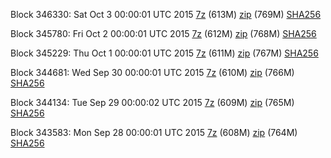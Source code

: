 Block 346330: Sat Oct  3 00:00:01 UTC 2015 [7z](https://transfer.sh/8BXBi/bootstrap.dat.20151003.7z) (613M) [zip](https://transfer.sh/oPVx4/bootstrap.dat.20151003.zip) (769M) [SHA256](https://transfer.sh/hSRQ2/sha256.txt)

Block 345780: Fri Oct  2 00:00:01 UTC 2015 [7z](https://transfer.sh/Jg4Zs/bootstrap.dat.20151002.7z) (612M) [zip](https://transfer.sh/kNhRb/bootstrap.dat.20151002.zip) (768M) [SHA256](https://transfer.sh/1dIjPU/sha256.txt)

Block 345229: Thu Oct  1 00:00:01 UTC 2015 [7z](https://transfer.sh/czYd0/bootstrap.dat.20151001.7z) (611M) [zip](https://transfer.sh/yKQ1z/bootstrap.dat.20151001.zip) (767M) [SHA256](https://transfer.sh/w6ade/sha256.txt)

Block 344681: Wed Sep 30 00:00:01 UTC 2015 [7z](https://transfer.sh/fJRnU/bootstrap.dat.20150930.7z) (610M) [zip](https://transfer.sh/DMYNf/bootstrap.dat.20150930.zip) (766M) [SHA256](https://transfer.sh/kQEGx/sha256.txt)

Block 344134: Tue Sep 29 00:00:02 UTC 2015 [7z](https://transfer.sh/1hGzec/bootstrap.dat.20150929.7z) (609M) [zip](https://transfer.sh/S1AGn/bootstrap.dat.20150929.zip) (765M) [SHA256](https://transfer.sh/AV20g/sha256.txt)

Block 343583: Mon Sep 28 00:00:01 UTC 2015 [7z](https://transfer.sh/I6cTC/bootstrap.dat.20150928.7z) (608M) [zip](https://transfer.sh/19a38z/bootstrap.dat.20150928.zip) (764M) [SHA256](https://transfer.sh/vvqSj/sha256.txt)
